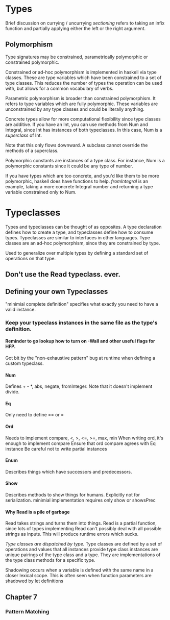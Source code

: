 # Types
Brief discussion on currying / uncurrying
*sectioning* refers to taking an infix function and partially applying either the left or the right argument.

## Polymorphism

Type signatures may be constrained, parametrically polymorphic or constrained polymorphic.

Constrained or ad-hoc polymorphism is implemented in haskell via type classes. These are type variables which have been constrained to a set of type classes. This reduces the number of types the operation can be used with, but allows for a common vocabulary of verbs.

Parametric polymorphism is broader than constrained polymorphism. It refers to type variables which are fully polymorphic. These variables are unconstrained by any type classes and could be literally anything.

Concrete types allow for more computational flexibility since type classes are additive. If you have an Int, you can use methods from Num and Integral, since Int has instances of both typeclasses. In this case, Num is a *superclass* of Int. 

Note that this only flows downward. A subclass cannot override the methods of a superclass.

Polymorphic constants are instances of a type class. For instance, Num is a polymorphic constants since it could be any type of number.

If you have types which are too concrete, and you'd like them to be more polymorphic, haskell does have functions to help. *fromIntegral* is an example, taking a more concrete Integral number and returning a type variable constrained only to Num. 

# Typeclasses
Types and typeclasses can be thought of as opposites. A type declaration defines how to create a type, and typeclasses define how to consume types. Typeclasses are similar to interfaces in other languages. Type classes are an ad-hoc polymorphism, since they are constrained by type.

Used to generalize over multiple types by defining a standard set of operations on that type.

## Don't use the Read typeclass. ever.

## Defining your own Typeclasses
"minimial complete definition" specifies what exactly you need to have a valid instance. 

### Keep your typeclass instances in the same file as the type's definition.

#### Reminder to go lookup how to turn on -Wall and other useful flags for HFP.
Got bit by the "non-exhaustive pattern" bug at runtime when defining a custom typeclass.


#### Num
Defines + - \*, abs, negate, fromInteger. Note that it doesn't implement divide.
#### Eq
Only need to define == or \=
#### Ord
Needs to implement compare, <, >, <=, >=, max, min
When writing ord, it's enough to implement compare
Ensure that ord compare agrees with Eq instance
Be careful not to write partial instances
#### Enum
Describes things which have successors and predecessors. 
#### Show
Describes methods to show things for humans. Explicitly not for serialization.
minimial implementation requires only show or showsPrec 
#### Why Read is a pile of garbage
Read takes strings and turns them into things. 
Read is a partial function, since lots of types implementing Read can't possibly deal with all possible strings as inputs. 
This will produce runtime errors which sucks.

*Type classes are dispatched by type.*
Type classes are defined by a set of operations and values that all instances provide
type class instances are unique pairings of the type class and a type. They are implementations of the type class methods for a specific type.

Shadowing occurs when a variable is defined with the same name in a closer lexical scope. This is often seen when function parameters are shadowed by let definitions

## Chapter 7

### Pattern Matching
